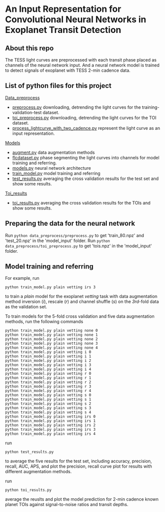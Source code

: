 # An Input Representation for Convolutional Neural Networks in Exoplanet Transit Detection

## About this repo
The TESS light curves are preprocessed with each transit phase placed as channels of the neural network input. And a neural network model is trained to detect signals of exoplanet with TESS 2-min cadence data.

## List of python files for this project
[Data_preprocess](data_preprocess/)
- [preprocess.py](data_preprocess/preprocess.py) downloading, detrending the light curves for the training-validation-test dataset.
- [toi_preprocess.py](data_preprocess/toi_preprocess.py) downloading, detrending the light curves for the TOI dataset.
- [process_lightcurve_with_two_cadence.py]((data_preprocess/process_lightcurve_with_two_cadence.py)) represent the light curve as an input representation.

[Models](models/)
- [augment.py](models/augment.py) data augmentation methods
- [flcdataset.py](models/flcdataset.py) phase segmenting the light curves into channels for model training and referring.
- [models.py](models/models.py) neural network architecture
- [train_model.py](models/train_model.py) model training and referring 
- [test_results.py](models/test_results.py) averaging the cross validation results for the test set and show some results.

[Toi_results](tois_results/)
- [toi_results.py](tois_results/toi_results.py) averaging the cross validation results for the TOIs and show some results.


## Preparing the data for the neural network
Run ```python data_preprocess/preprocess.py``` to get 'train_80.npz' and 'test_20.npz' in the 'model_input' folder.
Run ```python data_preprocess/toi_preprocess.py``` to get 'tois.npz' in the 'model_input' folder.

## Model training and referring
For example, run
```
python train_model.py plain vetting irs 3
```
to train a *plain* model for the exoplanet *vetting* task with data augmentation method inversion (*i*), rescale (*r*) and channel shuffle (*s*) on the *3rd*-fold data as the validation set.

To train models for the 5-fold cross validation and five data augmentation methods, run the following commands

```
python train_model.py plain vetting none 0
python train_model.py plain vetting none 1
python train_model.py plain vetting none 2
python train_model.py plain vetting none 3
python train_model.py plain vetting none 4
python train_model.py plain vetting i 0
python train_model.py plain vetting i 1
python train_model.py plain vetting i 2
python train_model.py plain vetting i 3
python train_model.py plain vetting i 4
python train_model.py plain vetting r 0
python train_model.py plain vetting r 1
python train_model.py plain vetting r 2
python train_model.py plain vetting r 3
python train_model.py plain vetting r 4
python train_model.py plain vetting s 0
python train_model.py plain vetting s 1
python train_model.py plain vetting s 2
python train_model.py plain vetting s 3
python train_model.py plain vetting s 4
python train_model.py plain vetting irs 0
python train_model.py plain vetting irs 1
python train_model.py plain vetting irs 2
python train_model.py plain vetting irs 3
python train_model.py plain vetting irs 4
```

run
```
python test_results.py
```
to average the five results for the test set, including accuracy, precision, recall, AUC, APS, and plot the precision, recall curve plot for results with different augmentation methods.

run
```
python toi_results.py
```
average the reuslts and plot the model prediction for 2-min cadence known planet TOIs against signal-to-noise ratios  and transit depths.
